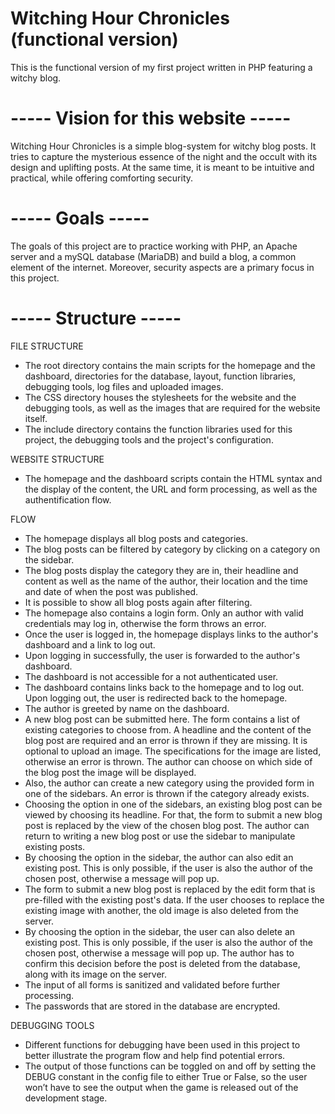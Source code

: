 # Witching Hour Chronicles (functional version)

This is the functional version of my first project written in PHP featuring a witchy blog.

# ----- Vision for this website -----

Witching Hour Chronicles is a simple blog-system for witchy blog posts. It tries to capture
the mysterious essence of the night and the occult with its design and uplifting posts.
At the same time, it is meant to be intuitive and practical, while offering comforting
security.

# ----- Goals -----

The goals of this project are to practice working with PHP, an Apache server and a mySQL database 
(MariaDB) and build a blog, a common element of the internet. 
Moreover, security aspects are a primary focus in this project.

# ----- Structure -----

FILE STRUCTURE
- The root directory contains the main scripts for the homepage and the dashboard, directories for 
the database, layout, function libraries, debugging tools, log files and uploaded images.
- The CSS directory houses the stylesheets for the website and the debugging tools, as well as the
images that are required for the website itself.
- The include directory contains the function libraries used for this project, the debugging tools
and the project's configuration.

WEBSITE STRUCTURE
- The homepage and the dashboard scripts contain the HTML syntax and the display of the content, the URL 
and form processing, as well as the authentification flow. 

FLOW
- The homepage displays all blog posts and categories.
- The blog posts can be filtered by category by clicking on a category on the sidebar.
- The blog posts display the category they are in, their headline and content as well as the name 
of the author, their location and the time and date of when the post was published.
- It is possible to show all blog posts again after filtering. 
- The homepage also contains a login form. Only an author with valid credentials may log in, otherwise
the form throws an error.
- Once the user is logged in, the homepage displays links to the author's dashboard and a link to log out.
- Upon logging in successfully, the user is forwarded to the author's dashboard.
- The dashboard is not accessible for a not authenticated user.
- The dashboard contains links back to the homepage and to log out. Upon logging out, the user is 
redirected back to the homepage.
- The author is greeted by name on the dashboard.
- A new blog post can be submitted here. The form contains a list of existing categories to choose from.
A headline and the content of the blog post are required and an error is thrown if they are missing. It 
is optional to upload an image. The specifications for the image are listed, otherwise an error is thrown. 
The author can choose on which side of the blog post the image will be displayed.
- Also, the author can create a new category using the provided form in one of the sidebars. An error is 
thrown if the category already exists.
- Choosing the option in one of the sidebars, an existing blog post can be viewed by choosing its headline.
For that, the form to submit a new blog post is replaced by the view of the chosen blog post. The author can
return to writing a new blog post or use the sidebar to manipulate existing posts. 
- By choosing the option in the sidebar, the author can also edit an existing post. This is only possible,
if the user is also the author of the chosen post, otherwise a message will pop up. 
- The form to submit a new blog post is replaced by the edit form that is pre-filled with the existing post's
data. If the user chooses to replace the existing image with another, the old image is also deleted from the
server. 
- By choosing the option in the sidebar, the user can also delete an existing post. This is only possible,
if the user is also the author of the chosen post, otherwise a message will pop up. The author has to confirm
this decision before the post is deleted from the database, along with its image on the server. 
- The input of all forms is sanitized and validated before further processing.
- The passwords that are stored in the database are encrypted.


DEBUGGING TOOLS
- Different functions for debugging have been used in this project to better illustrate the program flow 
and help find potential errors.
- The output of those functions can be toggled on and off by setting the DEBUG constant in the config file 
to either True or False, so the user won’t have to see the output when the game is released out of the 
development stage. 

